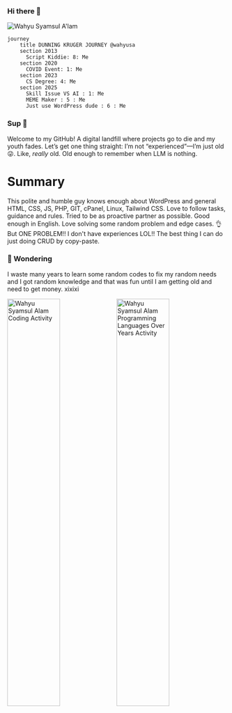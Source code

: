### Hi there 👋

![Wahyu Syamsul A'lam](https://komarev.com/ghpvc/?username=wahyusa "Wahyu Syamsul A'lam")


```mermaid
journey
    title DUNNING KRUGER JOURNEY @wahyusa
    section 2013
      Script Kiddie: 8: Me
    section 2020
      COVID Event: 1: Me
    section 2023
      CS Degree: 4: Me
    section 2025
      Skill Issue VS AI : 1: Me
      MEME Maker : 5 : Me
      Just use WordPress dude : 6 : Me
```

### Sup 👋 

Welcome to my GitHub! A digital landfill where projects go to die and my youth fades. Let’s get one thing straight: I’m not “experienced”—I’m just old 😜. Like, *really* old. Old enough to remember when LLM is nothing. 

# Summary
This polite and humble guy knows enough about WordPress and general HTML, CSS, JS, PHP, GIT, cPanel, Linux, Tailwind CSS.
Love to follow tasks, guidance and rules. Tried to be as proactive partner as possible. Good enough in English. Love solving some random problem and edge cases. 👌
But ONE PROBLEM!! I don't have experiences LOL!! The best thing I can do just doing CRUD by copy-paste.

### 🤷 Wondering
I waste many years to learn some random codes to fix my random needs and I got random knowledge and that was fun until I am getting old and need to get money. xixixi

<section>
<img src="https://wakatime.com/share/@wahyusa/71791850-ac03-4f54-a567-bc36e543669f.svg" style="width:49%" alt="Wahyu Syamsul Alam Coding Activity">
<img src="https://wakatime.com/share/@wahyusa/6b00e2e6-6bb9-4a8d-a455-8d8325d2e4f9.svg" style="width:49%" alt="Wahyu Syamsul Alam Programming Languages Over Years Activity">
</section>
<!--
**wahyusa/wahyusa** is a ✨ _special_ ✨ repository because its `README.md` (this file) appears on your GitHub profile.

Here are some ideas to get you started:

- 🔭 I’m currently working on ...
- 🌱 I’m currently learning ...
- 👯 I’m looking to collaborate on ...
- 🤔 I’m looking for help with ...
- 💬 Ask me about ...
- 📫 How to reach me: ...
- 😄 Pronouns: ...
- ⚡ Fun fact: ...
-->
